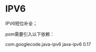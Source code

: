 # IPV6
IPV6短位补全；

pom需要引入以下依赖：

<dependency>
    <groupId>com.googlecode.java-ipv6</groupId>
    <artifactId>java-ipv6</artifactId>
    <version>0.17</version>
</dependency>
